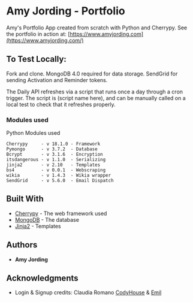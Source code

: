 # Amy Jording - Portfolio

Amy's Portfolio App created from scratch with Python and Cherrypy. See the portfolio in action at: [https://www.amyjording.com](https://www.amyjording.com/) 

## To Test Locally:

Fork and clone.
MongoDB 4.0 required for data storage.
SendGrid for sending Activation and Reminder tokens.

The Daily API refreshes via a script that runs once a day through a cron trigger.
The script is (script name here), and can be manually called on a local test to 
check that it refreshes properly.


### Modules used

Python Modules used

```
Cherrypy     - v 18.1.0 - Framework
Pymongo      - v 3.7.2  - Database
Bcrypt       - v 3.1.6  - Encryption
itsdangerous - v 1.1.0  - Serializing
jinja2       - v 2.10   - Templates
bs4          - v 0.0.1  - Webscraping
wikia        - v 1.4.3  - Wikia wrapper
SendGrid     - v 5.6.0  - Email Dispatch

```

## Built With

* [Cherrypy](https://cherrypy.org/) - The web framework used
* [MongoDB](https://www.mongodb.com/) - The database
* [Jinja2](http://jinja.pocoo.org/) - Templates


## Authors

* **Amy Jording**


## Acknowledgments

* Login & Signup credits: Claudia Romano [CodyHouse](https://codyhouse.co/) & [Emil](https://codepen.io/emilcarlsson/pen/XbZprZ)

